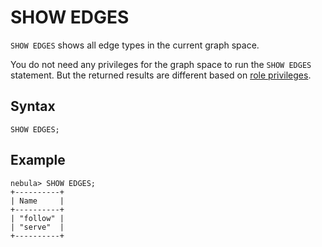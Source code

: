 # SHOW EDGES

`SHOW EDGES` shows all edge types in the current graph space.

You do not need any privileges for the graph space to run the `SHOW EDGES` statement. But the returned results are different based on [role privileges](../../7.data-security/1.authentication/3.role-list.md).

## Syntax

```ngql
SHOW EDGES;
```

## Example

```ngql
nebula> SHOW EDGES;
+----------+
| Name     |
+----------+
| "follow" |
| "serve"  |
+----------+
```

